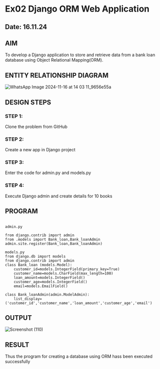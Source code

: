 # Ex02 Django ORM Web Application
## Date: 16.11.24

## AIM
To develop a Django application to store and retrieve data from a bank loan database using Object Relational Mapping(ORM).

## ENTITY RELATIONSHIP DIAGRAM

![WhatsApp Image 2024-11-16 at 14 03 11_9656e55a](https://github.com/user-attachments/assets/ca64b0dc-78be-4b14-8f42-02cba41e9920)


## DESIGN STEPS

### STEP 1:
Clone the problem from GitHub

### STEP 2:
Create a new app in Django project

### STEP 3:
Enter the code for admin.py and models.py

### STEP 4:
Execute Django admin and create details for 10 books

## PROGRAM

```

admin.py

from django.contrib import admin
from .models import Bank_loan,Bank_loanAdmin
admin.site.register(Bank_loan,Bank_loanAdmin)

models.py
from django.db import models
from django.contrib import admin
class Bank_loan (models.Model):
    customer_id=models.IntegerField(primary_key=True)
    customer_name=models.CharField(max_length=100)
    loan_amount=models.IntegerField()
    customer_age=models.IntegerField()
    email=models.EmailField()

class Bank_loanAdmin(admin.ModelAdmin):
    list_display=('customer_id','customer_name','loan_amount','customer_age','email')
```

## OUTPUT

![Screenshot (110)](https://github.com/user-attachments/assets/7273b208-d8ad-4367-9de6-39bd8c6a1792)



## RESULT
Thus the program for creating a database using ORM hass been executed successfully
